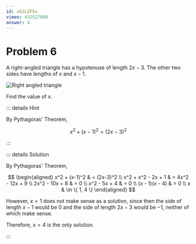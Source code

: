 ```yaml
---
id: x6JLZF5x
vimeo: 432527680
answer: 4
---
```


# Problem 6

A right-angled triangle has a hypotenuse of length $2x - 3.$ The other two sides
have lengths of $x$ and $x-1.$

![Right angled triangle](/img/learn/quad-14.svg)

Find the value of $x.$

<AnswerInput :answer="$frontmatter.answer" />

::: details Hint

By Pythagoras' Theorem,

$$
x^2 + (x-1)^2 = (2x-3)^2
$$

:::

::: details Solution

By Pythagoras' Theorem,

$$
\begin{aligned}
x^2 + (x-1)^2 & = (2x-3)^2 \\
x^2 + x^2 - 2x + 1 & = 4x^2 - 12x + 9 \\
2x^2 - 10x + 8 & = 0 \\
x^2 - 5x + 4 & = 0 \\
(x - 1)(x - 4) & = 0 \\
x & \in \{ 1, 4 \}
\end{aligned}
$$

However, $x = 1$ does not make sense as a solution, since then the side of
length $x - 1$ would be $0$ and the side of length $2x - 3$ would be $-1$,
neither of which make sense.

Therefore, $x = 4$ is the only solution.

:::
